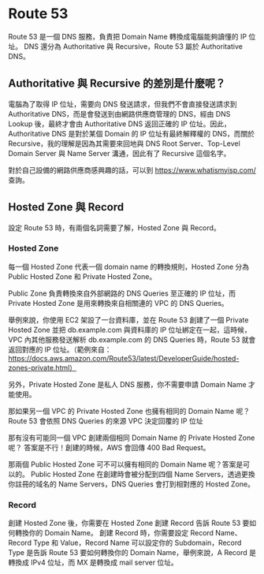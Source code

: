 # Route 53

Route 53 是一個 DNS 服務，負責把 Domain Name 轉換成電腦能夠讀懂的 IP 位址。
DNS 還分為 Authoritative 與 Recursive，Route 53 屬於 Authoritative DNS。

## Authoritative 與 Recursive 的差別是什麼呢？

電腦為了取得 IP 位址，需要向 DNS 發送請求，但我們不會直接發送請求到 Authoritative DNS，而是會發送到由網路供應商管理的 DNS，經由 DNS Lookup 後，最終才會由 Authoritative DNS 返回正確的 IP 位址。因此，Authoritative DNS 是對於某個 Domain 的 IP 位址有最終解釋權的 DNS，而關於 Recursive，我的理解是因為其需要來回地與 DNS Root Server、Top-Level Domain Server 與 Name Server 溝通，因此有了 Recursive 這個名字。

對於自己設備的網路供應商感興趣的話，可以到 https://www.whatismyisp.com/ 查詢。

## Hosted Zone 與 Record

設定 Route 53 時，有兩個名詞需要了解，Hosted Zone 與 Record。

### Hosted Zone

每一個 Hosted Zone 代表一個 domain name 的轉換規則，Hosted Zone 分為 Public Hosted Zone 和 Private Hosted Zone。

Public Zone 負責轉換來自外部網路的 DNS Queries 至正確的 IP 位址，而 Private Hosted Zone 是用來轉換來自相關連的 VPC 的 DNS Queries。

舉例來說，你使用 EC2 架設了一台資料庫，並在 Route 53 創建了一個 Private Hosted Zone 並把 db.example.com 與資料庫的 IP 位址綁定在一起，這時候，VPC 內其他服務發送解析 db.example.com 的 DNS Queries 時，Route 53 就會返回對應的 IP 位址。（範例來自：https://docs.aws.amazon.com/Route53/latest/DeveloperGuide/hosted-zones-private.html）

另外，Private Hosted Zone 是私人 DNS 服務，你不需要申請 Domain Name 才能使用。

那如果另一個 VPC 的 Private Hosted Zone 也擁有相同的 Domain Name 呢？
Route 53 會依照 DNS Queries 的來源 VPC 決定回覆的 IP 位址

那有沒有可能同一個 VPC 創建兩個相同 Domain Name 的 Private Hosted Zone 呢？
答案是不行！創建的時候，AWS 會回傳 400 Bad Request。

那兩個 Public Hosted Zone 可不可以擁有相同的 Domain Name 呢？答案是可以的。
Public Hosted Zone 在創建時會被分配到四個 Name Servers，透過更換你註冊的域名的 Name Servers，DNS Queries 會打到相對應的 Hosted Zone。

### Record

創建 Hosted Zone 後，你需要在 Hosted Zone 創建 Record 告訴 Route 53 要如何轉換你的 Domain Name。
創建 Record 時，你需要設定 Record Name、Record Type 和 Value，Record Name 可以設定你的 Subdomain，Record Type 是告訴 Route 53 要如何轉換你的 Domain Name，舉例來說，A Record 是轉換成 IPv4 位址，而 MX 是轉換成 mail server 位址。
